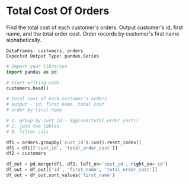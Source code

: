# Total Cost Of Orders

Find the total cost of each customer's orders. Output customer's id, first name, and the total order cost. Order records by customer's first name alphabetically.

```
DataFrames: customers, orders
Expected Output Type: pandas.Series
```

```python
# Import your libraries
import pandas as pd

# Start writing code
customers.head()

# total cost of each customer's orders
# output - id, first name, total cost
# order by first name

# 1. group by cust_id - agg(sum(total_order_cost))
# 2. join two tables
# 3. filter cols

df1 = orders.groupby('cust_id').sum().reset_index()
df1 = df1[['cust_id', 'total_order_cost']]
df2 = customers

df_out = pd.merge(df1, df2, left_on='cust_id', right_on='id')
df_out = df_out[['id', 'first_name', 'total_order_cost']]
df_out = df_out.sort_values('first_name')
```